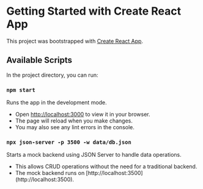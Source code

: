 # Getting Started with Create React App

This project was bootstrapped with [Create React App](https://github.com/facebook/create-react-app).

## Available Scripts

In the project directory, you can run:

### `npm start`

Runs the app in the development mode.

- Open [http://localhost:3000](http://localhost:3000) to view it in your browser.
- The page will reload when you make changes.
- You may also see any lint errors in the console.

### `npx json-server -p 3500 -w data/db.json`

Starts a mock backend using JSON Server to handle data operations.

- This allows CRUD operations without the need for a traditional backend.
- The mock backend runs on [http://localhost:3500] (http://localhost:3500).
